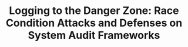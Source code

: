 ---
title: 'Logging to the Danger Zone: Race Condition Attacks and Defenses on System Audit Frameworks'
authors: Riccardo Paccagnella, Kevin Liao, Dave (Jing) Tian, Adam Bates
published: ACM Conference on Computer and Communications Security (CCS) 2020
weight: 5
---